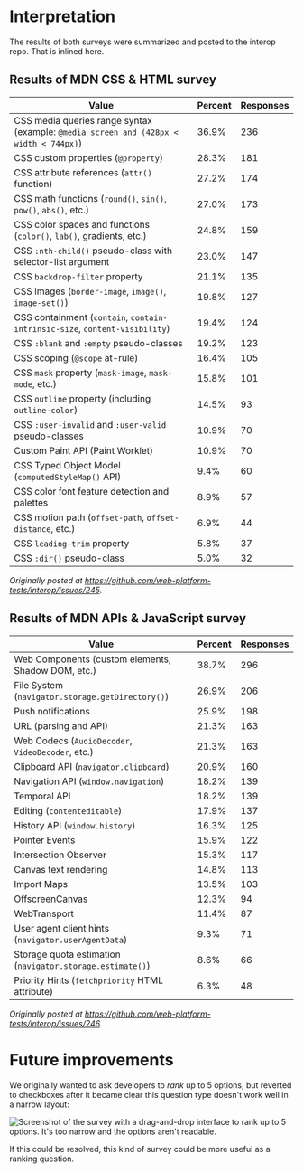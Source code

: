 # Interpretation

The results of both surveys were summarized and posted to the interop repo. That is inlined here.

## Results of MDN CSS & HTML survey

| Value | Percent | Responses |
| -- | -- | -- |
| CSS media queries range syntax (example: `@media screen and (428px < width < 744px)`) | 36.9% | 236 |
| CSS custom properties (`@property`) | 28.3% | 181 |
| CSS attribute references (`attr()` function) | 27.2% | 174 |
| CSS math functions (`round()`, `sin()`, `pow()`, `abs()`, etc.) | 27.0% | 173 |
| CSS color spaces and functions (`color()`, `lab()`, gradients, etc.) | 24.8% | 159 |
| CSS `:nth-child()` pseudo-class with selector-list argument | 23.0% | 147 |
| CSS `backdrop-filter` property | 21.1% | 135 |
| CSS images (`border-image`, `image()`, `image-set()`) | 19.8% | 127 |
| CSS containment (`contain`, `contain-intrinsic-size`, `content-visibility`) | 19.4% | 124 |
| CSS `:blank` and `:empty` pseudo-classes | 19.2% | 123 |
| CSS scoping (`@scope` at-rule) | 16.4% | 105 |
| CSS `mask` property (`mask-image`, `mask-mode`, etc.) | 15.8% | 101 |
| CSS `outline` property (including `outline-color`) | 14.5% | 93 |
| CSS `:user-invalid` and `:user-valid` pseudo-classes | 10.9% | 70 |
| Custom Paint API (Paint Worklet) | 10.9% | 70 |
| CSS Typed Object Model (`computedStyleMap()` API) | 9.4% | 60 |
| CSS color font feature detection and palettes | 8.9% | 57 |
| CSS motion path (`offset-path`, `offset-distance`, etc.) | 6.9% | 44 |
| CSS `leading-trim` property | 5.8% | 37 |
| CSS `:dir()` pseudo-class | 5.0% | 32 |

_Originally posted at https://github.com/web-platform-tests/interop/issues/245._

## Results of MDN APIs & JavaScript survey

| Value | Percent | Responses |
| -- | -- | -- |
| Web Components (custom elements, Shadow DOM, etc.) | 38.7% | 296 |
| File System (`navigator.storage.getDirectory()`) | 26.9% | 206 |
| Push notifications | 25.9% | 198 |
| URL (parsing and API) | 21.3% | 163 |
| Web Codecs (`AudioDecoder`, `VideoDecoder`, etc.) | 21.3% | 163 |
| Clipboard API (`navigator.clipboard`) | 20.9% | 160 |
| Navigation API (`window.navigation`) | 18.2% | 139 |
| Temporal API | 18.2% | 139 |
| Editing (`contenteditable`) | 17.9% | 137 |
| History API (`window.history`) | 16.3% | 125 |
| Pointer Events | 15.9% | 122 |
| Intersection Observer | 15.3% | 117 |
| Canvas text rendering | 14.8% | 113 |
| Import Maps | 13.5% | 103 |
| OffscreenCanvas | 12.3% | 94 |
| WebTransport | 11.4% | 87 |
| User agent client hints (`navigator.userAgentData`) | 9.3% | 71 |
| Storage quota estimation (`navigator.storage.estimate()`) | 8.6% | 66 |
| Priority Hints (`fetchpriority` HTML attribute) | 6.3% | 48 |

_Originally posted at https://github.com/web-platform-tests/interop/issues/246._

# Future improvements

We originally wanted to ask developers to _rank_ up to 5 options, but reverted to checkboxes after it became clear this question type doesn't work well in a narrow layout:

![Screenshot of the survey with a drag-and-drop interface to rank up to 5 options. It's too narrow and the options aren't readable.](https://user-images.githubusercontent.com/302715/198219279-a8a05d63-50e7-44d8-932c-4a4b7253ca78.png)

If this could be resolved, this kind of survey could be more useful as a ranking question.
